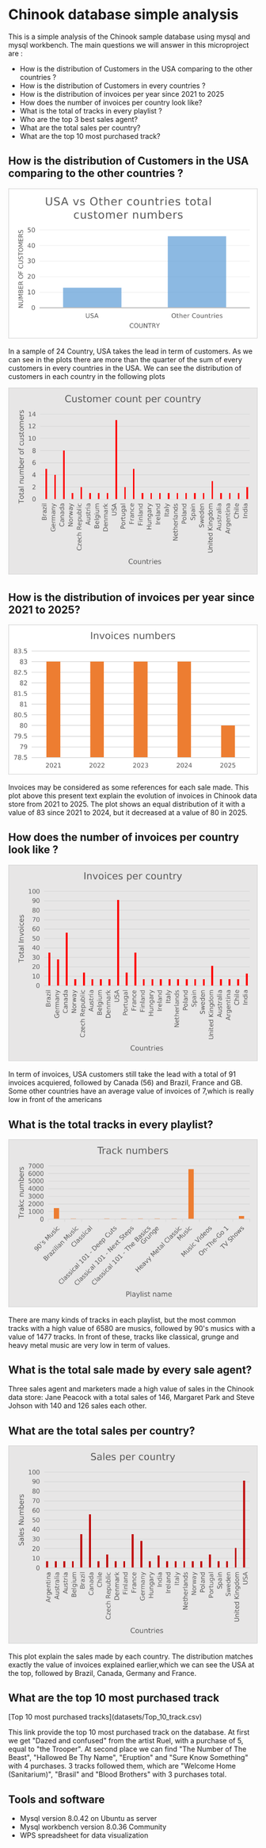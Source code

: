 <h1> Chinook database simple analysis </h1>
This is a simple analysis of the Chinook sample database using mysql and mysql workbench. The main questions we will answer in this microproject are :
<ul><li>How is the distribution of Customers in the USA comparing to the other countries ?</li>
<li>How is the distribution of Customers in every countries ?</li>
<li>How is the distribution of invoices per year since 2021 to 2025</li>
<li>How does the number of invoices per country look like?</li>
<li>What is the total of tracks in every playlist ?</li>
<li>Who are the top 3 best sales agent?</li>
<li>What are the total sales per country?</li>
<li>What are the top 10 most purchased track?</li>
</ul>
<h2>How is the distribution of Customers in the USA comparing to the other countries ?</h2>
<img src = "datasets/USA vs Other customers.png"/>
<p> In a sample of 24 Country, USA takes the lead in term of customers. As we can see in the plots there are more than the quarter  of the sum of every customers in every countries in the USA. We can see the distribution of customers in each country in the following plots</p>
<img src = "datasets/Customer per country.png"/>
<h2>How is the distribution of invoices per year since 2021 to 2025?</h2>
<img src = "datasets/Invoices per year.png"/>
<p> Invoices may be considered as some references for each sale made. This plot above this present text explain the evolution of invoices in Chinook data store
from 2021 to 2025. The plot shows an equal distribution of it with a value of 83 since 2021 to 2024, but it decreased at a value of 80 in 2025.</p>
<h2>How does the number of invoices per country look like ?</h2>
<img src = "datasets/Invoices per country.png"/>
<p> In term of invoices, USA customers still take the lead with a total of 91 invoices acquiered, followed by Canada (56) and  Brazil, France and GB. 
Some other countries have an average value of invoices of 7,which is really low in front of the americans</p>
<h2>What is the total tracks in every playlist?</h2>
<img src = "datasets/track per playlist.png"/>
<p> There are many kinds of tracks in each playlist, but the most common tracks with a high value of 6580 are musics, followed by 90's musics with a value of 1477 tracks. In front of these, tracks like classical, grunge and heavy metal music are very low in term of values.</p>
<h2>What is the total sale made by every sale agent?</h2>
<p> Three sales agent and marketers made a high value of sales in the Chinook data store: Jane Peacock with a total sales of 146, Margaret Park and Steve Johson with 140 and 126 sales each other.</p>
<h2>What are the total sales per country?</h2>
<img src = "datasets/Sales per coutry.png"/>
<p> This plot explain the sales made by each country. The distribution matches exactly the value of invoices explained earlier,which we can see the USA at the top, followed by Brazil, Canada, Germany and France.</p>
<h2>What are the top 10 most purchased track</h2>
[Top 10 most purchased tracks](datasets/Top_10_track.csv)
 <p>This link provide the top 10 most purchased track on the database. At first we get "Dazed and confused" from the artist Ruel, with a purchase of 5, equal to "the Trooper". At second place we can find "The Number of The Beast", "Hallowed Be Thy Name", "Eruption" and "Sure Know Something" with 4 purchases. 3 tracks followed them, which are "Welcome Home (Sanitarium)", "Brasil" and "Blood Brothers" with 3 purchases total.</p>
<h2> Tools and software</h2>
<ul><li>Mysql version 8.0.42 on Ubuntu as server</li>
<li>Mysql workbench version 8.0.36 Community </li>
<li>WPS spreadsheet for data visualization</li>
</ul>
